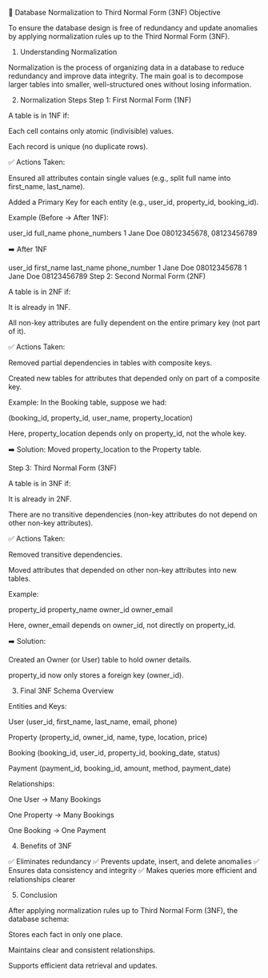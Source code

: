 🧩 Database Normalization to Third Normal Form (3NF)
Objective

To ensure the database design is free of redundancy and update anomalies by applying normalization rules up to the Third Normal Form (3NF).

1. Understanding Normalization

Normalization is the process of organizing data in a database to reduce redundancy and improve data integrity.
The main goal is to decompose larger tables into smaller, well-structured ones without losing information.

2. Normalization Steps
Step 1: First Normal Form (1NF)

A table is in 1NF if:

Each cell contains only atomic (indivisible) values.

Each record is unique (no duplicate rows).

✅ Actions Taken:

Ensured all attributes contain single values (e.g., split full name into first_name, last_name).

Added a Primary Key for each entity (e.g., user_id, property_id, booking_id).

Example (Before → After 1NF):

user_id	full_name	phone_numbers
1	Jane Doe	08012345678, 08123456789

➡️ After 1NF

user_id	first_name	last_name	phone_number
1	Jane	Doe	08012345678
1	Jane	Doe	08123456789
Step 2: Second Normal Form (2NF)

A table is in 2NF if:

It is already in 1NF.

All non-key attributes are fully dependent on the entire primary key (not part of it).

✅ Actions Taken:

Removed partial dependencies in tables with composite keys.

Created new tables for attributes that depended only on part of a composite key.

Example:
In the Booking table, suppose we had:

(booking_id, property_id, user_name, property_location)


Here, property_location depends only on property_id, not the whole key.

➡️ Solution: Moved property_location to the Property table.

Step 3: Third Normal Form (3NF)

A table is in 3NF if:

It is already in 2NF.

There are no transitive dependencies (non-key attributes do not depend on other non-key attributes).

✅ Actions Taken:

Removed transitive dependencies.

Moved attributes that depended on other non-key attributes into new tables.

Example:

property_id	property_name	owner_id	owner_email

Here, owner_email depends on owner_id, not directly on property_id.

➡️ Solution:

Created an Owner (or User) table to hold owner details.

property_id now only stores a foreign key (owner_id).

3. Final 3NF Schema Overview

Entities and Keys:

User (user_id, first_name, last_name, email, phone)

Property (property_id, owner_id, name, type, location, price)

Booking (booking_id, user_id, property_id, booking_date, status)

Payment (payment_id, booking_id, amount, method, payment_date)

Relationships:

One User → Many Bookings

One Property → Many Bookings

One Booking → One Payment

4. Benefits of 3NF

✅ Eliminates redundancy
✅ Prevents update, insert, and delete anomalies
✅ Ensures data consistency and integrity
✅ Makes queries more efficient and relationships clearer

5. Conclusion

After applying normalization rules up to Third Normal Form (3NF), the database schema:

Stores each fact in only one place.

Maintains clear and consistent relationships.

Supports efficient data retrieval and updates.
